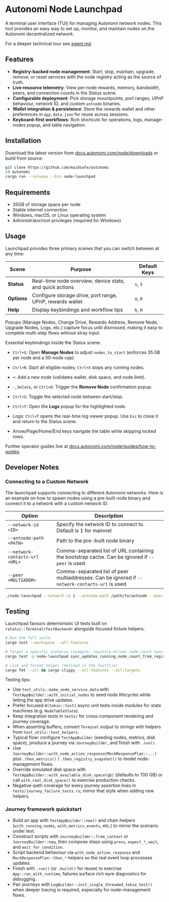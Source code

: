 # Autonomi Node Launchpad

A terminal user interface (TUI) for managing Autonomi network nodes. This tool provides an easy way to set up, monitor, and maintain nodes on the Autonomi decentralized network.

For a deeper technical tour see [agent.md](./agent.md).

## Features

- **Registry-backed node management**: Start, stop, maintain, upgrade, remove, or reset services with the node registry acting as the source of truth.
- **Live resource telemetry**: View per-node rewards, memory, bandwidth, peers, and connection counts in the Status scene.
- **Configurable deployment**: Pick storage mountpoints, port ranges, UPnP behaviour, network ID, and custom `antnode` binaries.
- **Wallet integration & persistence**: Store the rewards wallet and other preferences in `app_data.json` for reuse across sessions.
- **Keyboard-first workflows**: Rich shortcuts for operations, logs, manage-nodes popup, and table navigation.

## Installation

Download the latest version from [docs.autonomi.com/node/downloads](https://docs.autonomi.com/node/downloads) or build from source:

```bash
git clone https://github.com/maidsafe/autonomi
cd autonomi
cargo run --release --bin node-launchpad
```

## Requirements

- 35GB of storage space per node
- Stable internet connection
- Windows, macOS, or Linux operating system
- Administrator/root privileges (required for Windows)

## Usage

Launchpad provides three primary scenes that you can switch between at any time:

| Scene | Purpose | Default Keys |
|-------|---------|--------------|
| **Status** | Real-time node overview, device stats, and quick actions | `s`, `S` |
| **Options** | Configure storage drive, port range, UPnP, rewards wallet | `o`, `O` |
| **Help** | Display keybindings and workflow tips | `h`, `H` |

Popups (Manage Nodes, Change Drive, Rewards Address, Remove Node, Upgrade Nodes, Logs, etc.) capture focus until dismissed, making it easy to complete multi-step flows without stray input.

Essential keybindings inside the Status scene:

- `Ctrl+G`: Open **Manage Nodes** to adjust `nodes_to_start` (enforces 35 GB per node and a 50-node cap).
- `Ctrl+R`: Start all eligible nodes; `Ctrl+X` stops any running nodes.
- `+`: Add a new node (validates wallet, disk space, and node limit).
- `-`, `Delete`, or `Ctrl+D`: Trigger the **Remove Node** confirmation popup.
- `Ctrl+S`: Toggle the selected node between start/stop.
- `Ctrl+T`: Open the **Logs** popup for the highlighted node.

- Logs: `Ctrl+T` opens the real-time log viewer popup. Use `Esc` to close it and return to the Status scene.
- Arrow/Page/Home/End keys navigate the table while skipping locked rows.

Further operator guides live at [docs.autonomi.com/node/guides/how-to-guides](https://docs.autonomi.com/node/guides/how-to-guides).

## Developer Notes

### Connecting to a Custom Network

The launchpad supports connecting to different Autonomi networks. Here is an example on how to spawn nodes using a
pre-built node binary and connect it to a network with a custom network ID.


| Option | Description |
|--------|-------------|
| `--network-id <ID>` | Specify the network ID to connect to. Default is 1 for mainnet |
| `--antnode-path <PATH>` | Path to the pre-built node binary |
| `--network-contacts-url <URL>` | Comma-separated list of URL containing the bootstrap cache. Can be ignored if `--peer` is used |
| `--peer <MULTIADDR>` | Comma-separated list of peer multiaddresses. Can be ignored if `--network-contacts-url` is used |


```bash
./node-launchpad --network-id 2 --antnode-path /path/to/antnode --peer /ip4/1.2.3.4/tcp/12000/p2p/12D3KooWAbCxMV2Zm3Pe4HcAokWDG9w8UMLpDiKpMxwLK3mixpkL
```

## Testing

Launchpad favours deterministic UI tests built on `ratatui::Terminal<TestBackend>` alongside focused fixture helpers.

```bash
# Run the full suite
cargo test --workspace --all-features

# Target a specific scenario (example: registry-driven node count sync)
cargo test -p node-launchpad sync_updates_running_node_count_from_registry

# Lint and format helper (defined in the Justfile)
cargo fmt --all && cargo clippy --all-features --all-targets
```

Testing tips:

- Use `test_utils::make_node_service_data` with `TestAppBuilder::with_initial_nodes` to seed node lifecycles while letting the app drive updates.
- Prefer focused `#[tokio::test]` async unit tests inside modules for state machines (e.g. `NodeTableState`).
- Keep integration tests in `tests/` for cross-component rendering and journey coverage.
- When asserting buffers, convert `Terminal` output to strings with helpers from `test_utils::test_helpers`.
- Typical flow: configure `TestAppBuilder` (seeding nodes, metrics, disk space), produce a journey via `JourneyBuilder`, and finish with `.run()`.
- Use `JourneyBuilder::with_node_action_response(MockResponsePlan::...)` plus `.then_metrics()` / `.then_registry_snapshot()` to model node-management flows.
- Override simulated disk space with `TestAppBuilder::with_available_disk_space(gb)` (defaults to 700 GB) or call `with_real_disk_space()` to exercise production checks.
- Negative-path coverage for every journey assertion lives in `tests/journey_failure_tests.rs`; mirror that style when adding new helpers.

### Journey framework quickstart

- Build an app with `TestAppBuilder::new()` and chain helpers (`with_running_nodes`, `with_metrics_events`, etc.) to mirror the scenario under test.
- Construct scripts with `JourneyBuilder::from_context` or `JourneyBuilder::new`, then compose steps using `press`, `expect_*`, `wait`, and `wait_for_condition`.
- Script backend behaviour via `with_node_action_response` and `MockResponsePlan::then_*` helpers so the real event loop processes updates.
- Finish with `.run()` (or `.build()` for reuse) to exercise `App::run_with_runtime`; failures surface rich eyre diagnostics for debugging.
- Pair journeys with `LogBuilder::init_single_threaded_tokio_test()` when deeper tracing is required, especially for node-management flows.
